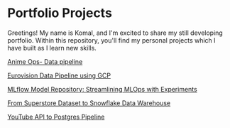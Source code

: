 # Portfolio Projects
Greetings! My name is Komal, and I'm excited to share my still developing portfolio. Within this repository, you'll find my personal projects which I have built as I learn new skills.

<a href="https://github.com/Akomal/AnimeOps/tree/main">Anime Ops- Data pipeline</a>

<a href="https://github.com/Akomal/Eurovision-Data-Pipeline-using-GCP">Eurovision Data Pipeline using GCP</a>

<a href="https://github.com/Akomal/Mlflow-Experiments">MLflow Model Repository: Streamlining MLOps with Experiments</a>

<a href="https://github.com/Akomal/From-Superstore-Dataset-to-Snowflake-Data-Warehouse">From Superstore Dataset to Snowflake Data Warehouse</a>

<a href="https://github.com/Akomal/YouTube-API-to-Postgres-Pipeline">YouTube API to Postgres Pipeline</a>

